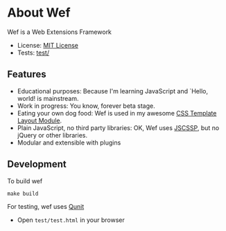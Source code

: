 About Wef
=========

Wef is a Web Extensions Framework

*   License: [MIT License](https://github.com/diesire/wef/blob/master/LICENSE.txt)
*   Tests: [test/](https://github.com/diesire/wef/tree/master/test)

Features
--------
*   Educational purposes: Because I'm learning JavaScript and `Hello, world! is mainstream.
*   Work in progress: You know, forever beta stage.
*   Eating your own dog food: Wef is used in my awesome
    [CSS Template Layout Module](https://github.com/diesire/cssTemplateLayout).
*   Plain JavaScript, no third party libraries: OK, Wef uses [JSCSSP](http://glazman.org/JSCSSP/), but no jQuery or
    other libraries.
*   Modular and extensible with plugins

Development
-----------

To build wef

    make build

For testing, wef uses [Qunit](http://docs.jquery.com/QUnit)

*   Open `test/test.html` in your browser
